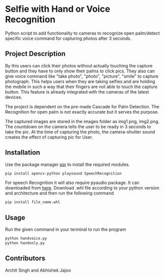 # Selfie with Hand or Voice Recognition

Python script to add functionality to cameras to recognize open palm/detect specific voice command for capturing photos after 3 seconds.

## Project Description

By this users can click their photos without actually touching the capture button and they have to only show their palms to click pics. They also can give voice command like "take photo", "photo", "picture", "smile" to capture photograph. This helps users when they are taking selfies and are holding the mobile in such a way that their fingers are not able to touch the capture button. This feature is already integrated with the cameras of the latest devices.
 
The project is dependent on the pre-made Cascade for Palm Detection. The Recognition for open palm is not exactly accurate but it serves the purpose.

The captured images are stored in the images folder as img1.png, img2.png. The countdown on the camera tells the user to be ready in 3 seconds to take the pic. At the time of capturing the photo, the camera-shutter sound creates the effect of capturing pic for User. 

## Installation

Use the package manager [pip](https://pip.pypa.io/en/stable/) to install the required modules.

```bash
pip install opencv-python playsound SpeechRecognition
```
For speech Recognition it will also require pyaudio package. It can downloaded from [here](https://www.lfd.uci.edu/~gohlke/pythonlibs/#pyaudio). Download .whl file according to your python version and architecture and then run the following command

```bash
pip install file_name.whl
```

## Usage
Run the given command in your terminal to run the program
```bash
python handvoice.py
python handonly.py
```
## Contributors

Archit Singh and Abhishek Jajoo